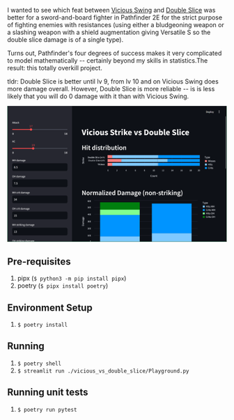 I wanted to see which feat between [Vicious Swing](https://2e.aonprd.com/Feats.aspx?ID=4775) and [Double Slice](https://2e.aonprd.com/Feats.aspx?ID=4769)
was better for a sword-and-board fighter in Pathfinder 2E for the strict purpose of fighting enemies with resistances (using either a bludgeoning weapon
or a slashing weapon with a shield augmentation giving Versatile S so the double slice damage is of a single type).

Turns out, Pathfinder's four degrees of success makes it very complicated to model mathematically -- certainly beyond my skills in statistics.The result:
this totally overkill project.

tldr: Double Slice is better until lv 9, from lv 10 and on Vicious Swing does more damage overall. However, Double Slice is more reliable -- is is less
likely that you will do 0 damage with it than with Vicious Swing.

![Screenshot of the tool](./docs/screenshot.png)

## Pre-requisites

1. pipx (`$ python3 -m pip install pipx`)
2. poetry (`$ pipx install poetry`)

## Environment Setup

1. `$ poetry install`

## Running

1. `$ poetry shell`
2. `$ streamlit run ./vicious_vs_double_slice/Playground.py`

## Running unit tests

1. `$ poetry run pytest`
